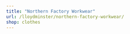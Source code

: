 ```yaml
---
title: "Northern Factory Workwear"
url: /lloydminster/northern-factory-workwear/
shop: clothes
---
```


